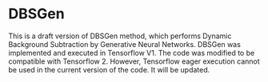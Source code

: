 # DBSGen
This is a draft version of DBSGen method, which performs Dynamic Background Subtraction by Generative Neural Networks.
DBSGen was implemented and executed in Tensorflow V1. The code was modified to be compatible with Tensorflow 2. 
However, Tensorflow eager execution cannot be used in the current version of the code. It will be updated.
